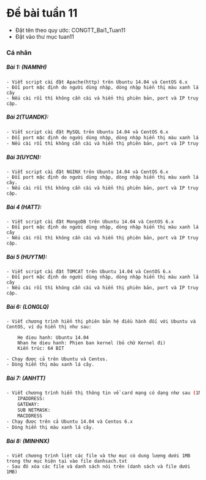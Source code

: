 ﻿# Đề bài tuần 11
- Đặt tên theo quy ước: CONGTT_Bai1_Tuan11
- Đặt vào thư mục tuan11
### Cá nhân

##### Bài 1: (NAMNH)
```
- Viết script cài đặt Apache(http) trên Ubuntu 14.04 và CentOS 6.x
- Đổi port mặc định do người dùng nhập, dòng nhập hiển thị màu xanh lá cây
- Nếu cài rồi thì không cần cài và hiển thị phiên bản, port và IP truy cập.
```

##### Bài 2(TUANDK): 
```sh
- Viết script cài đặt MySQL trên Ubuntu 14.04 và CentOS 6.x
- Đổi port mặc định do người dùng nhập, dòng nhập hiển thị màu xanh lá cây
- Nếu cài rồi thì không cần cài và hiển thị phiên bản, port và IP truy cập.
```

##### Bài 3(UYCN): 
```
- Viết script cài đặt NGINX trên Ubuntu 14.04 và CentOS 6.x
- Đổi port mặc định do người dùng nhập, dòng nhập hiển thị màu xanh lá cây.
- Nếu cài rồi thì không cần cài và hiển thị phiên bản, port và IP truy cập.
```

##### Bài 4 (HATT): 
```
- Viết script cài đặt MongoDB trên Ubuntu 14.04 và CentOS 6.x
- Đổi port mặc định do người dùng nhập, dòng nhập hiển thị màu xanh lá cây
- Nếu cài rồi thì không cần cài và hiển thị phiên bản, port và IP truy cập.
```

##### Bài 5 (HUYTM): 
```
- Viết script cài đặt TOMCAT trên Ubuntu 14.04 và CentOS 6.x
- Đổi port mặc định do người dùng nhập, dòng nhập hiển thị màu xanh lá cây
- Nếu cài rồi thì không cần cài và hiển thị phiên bản, port và IP truy cập.
```

##### Bài 6: (LONGLQ)
```
- Viết chương trình hiển thị phiên bản hệ điều hành đối với Ubuntu và CentOS, ví dụ hiển thị như sau:

    He dieu hanh: Ubuntu 14.04
    Nhan he dieu hanh: Phien ban kernel (bỏ chữ Kernel đi)
    Kiến trúc: 64 BIT 
    
- Chạy được cả trên Ubuntu và Centos.
- Dòng hiển thị màu xanh lá cây.
```

##### Bài 7: (ANHTT)
```sh
- Viết chương trình hiển thị thông tin về card mạng có dạng như sau (1NICs):
    IPADDRESS:
    GATEWAY:
    SUB NETMASK:
    MACDDRESS
- Chạy được trên cả Ubuntu 14.04 và Centos 6.x
- Dòng hiển thị màu xanh lá cây.
```

##### Bài 8: (MINHNX)
```
- Viết chương trình liệt các file và thư mục có dung lượng dưới 1MB trong thư mục hiện tại vào file danhsach.txt
- Sau đó xóa các file và danh sách nói trên (danh sách và file dưới 1MB)




